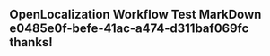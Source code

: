 <properties
ms.topic="hero-topic"
ms.test1="hero-topic"
ms.test2="test"/>

## OpenLocalization Workflow Test MarkDown e0485e0f-befe-41ac-a474-d311baf069fc thanks!
